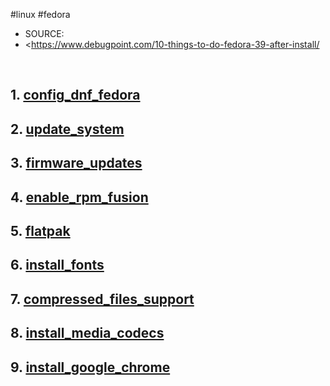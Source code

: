 #linux #fedora

* SOURCE:
* <https://www.debugpoint.com/10-things-to-do-fedora-39-after-install/

&nbsp;

## 1. [config_dnf_fedora](/wiki/contents/config_dnf_fedora.md)

## 2. [update_system](/wiki/contents/update_system.md)

## 3. [firmware_updates](/wiki/contents/firmware_updates.md)
## 4. [enable_rpm_fusion](/wiki/contents/enable_rpm_fusion.md)

## 5. [flatpak](/wiki/contents/flatpak.md)

## 6. [install_fonts](/wiki/contents/install_fonts.md)
## 7. [compressed_files_support](/wiki/contents/compressed_files_support.md)
## 8. [install_media_codecs](/wiki/contents/install_media_codecs.md)
## 9. [install_google_chrome](/wiki/contents/install_google_chrome.md)
